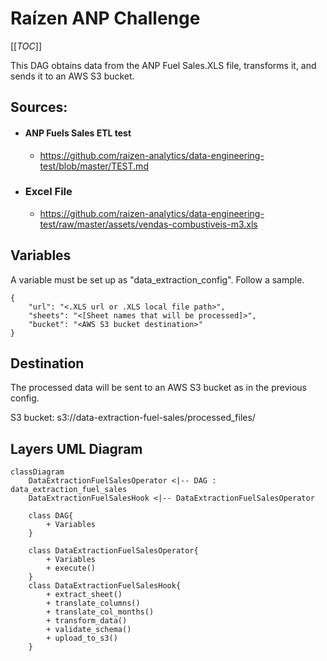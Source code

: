 # Raízen ANP Challenge

[[_TOC_]]

This DAG obtains data from the ANP Fuel Sales.XLS file, transforms it, and sends it to an AWS S3 bucket.

## Sources:

* #### ANP Fuels Sales ETL test
    * https://github.com/raizen-analytics/data-engineering-test/blob/master/TEST.md

* ### Excel File
    * https://github.com/raizen-analytics/data-engineering-test/raw/master/assets/vendas-combustiveis-m3.xls

## Variables

A variable must be set up as "data_extraction_config". Follow a sample.

``` jsonc
{
    "url": "<.XLS url or .XLS local file path>",
    "sheets": "<[Sheet names that will be processed]>",
    "bucket": "<AWS S3 bucket destination>"
}

```

## Destination

The processed data will be sent to an AWS S3 bucket as in the previous config.

S3 bucket:
s3://data-extraction-fuel-sales/processed_files/

## Layers UML Diagram

```mermaid
classDiagram
    DataExtractionFuelSalesOperator <|-- DAG : data_extraction_fuel_sales
    DataExtractionFuelSalesHook <|-- DataExtractionFuelSalesOperator

    class DAG{ 
        + Variables
    } 
    
    class DataExtractionFuelSalesOperator{
        + Variables
        + execute()
    }
    class DataExtractionFuelSalesHook{
        + extract_sheet()
        + translate_columns()
        + translate_col_months()
        + transform_data()
        + validate_schema()
        + upload_to_s3()
    }
 ```